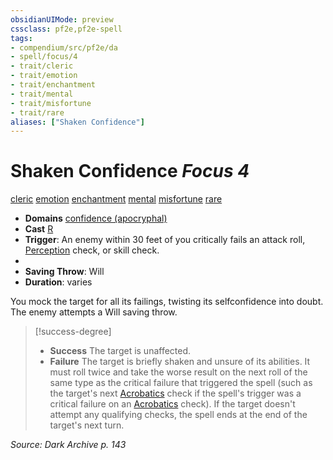 ```yaml
---
obsidianUIMode: preview
cssclass: pf2e,pf2e-spell
tags:
- compendium/src/pf2e/da
- spell/focus/4
- trait/cleric
- trait/emotion
- trait/enchantment
- trait/mental
- trait/misfortune
- trait/rare
aliases: ["Shaken Confidence"]
---
```

# Shaken Confidence *Focus 4*   
[cleric](Reference/Rules/Traits/cleric.md "Cleric Class Trait")  [emotion](emotion.md "Emotion Effect Trait")  [enchantment](enchantment.md "Enchantment School Trait")  [mental](mental.md "Mental Effect Trait")  [misfortune](misfortune.md "Misfortune Effect Trait")  [rare](rare.md "Rare Rarity Trait")  

- **Domains** [confidence (apocryphal)](Reference/Compendium/Setting/domains.md#Confidence)
- **Cast** [R](chapter-9-playing-the-game.md#Actions "Reaction") 
- **Trigger**: An enemy within 30 feet of you critically fails an attack roll, [Perception](skills.md#Perception) check, or skill check.
- 
- **Saving Throw**: Will
- **Duration**: varies

You mock the target for all its failings, twisting its selfconfidence into doubt. The enemy attempts a Will saving throw.

> [!success-degree] 
> - **Success** The target is unaffected.
> - **Failure** The target is briefly shaken and unsure of its abilities. It must roll twice and take the worse result on the next roll of the same type as the critical failure that triggered the spell (such as the target's next [Acrobatics](skills.md#Acrobatics) check if the spell's trigger was a critical failure on an [Acrobatics](skills.md#Acrobatics) check). If the target doesn't attempt any qualifying checks, the spell ends at the end of the target's next turn.

*Source: Dark Archive p. 143*
